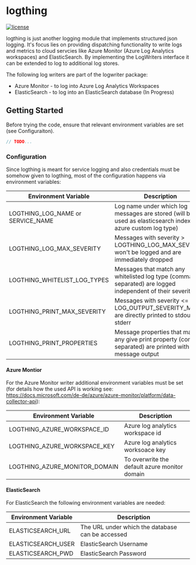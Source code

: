# logthing

[![license](http://img.shields.io/badge/license-MIT-red.svg?style=flat)](https://raw.githubusercontent.com/rs/zerolog/master/LICENSE)

logthing is just another logging module that implements structured json logging. It's focus lies on providing dispatching functionality to write logs and metrics to cloud servcies like Azure Monitor (Azure Log Analytics workspaces) and ElasticSearch. By implementing the LogWriters interface it can be extended to log to additional log stores.

The following log writers are part of the logwriter package:

* Azure Monitor - to log into Azure Log Analytics Workspaces
* ElasticSearch - to log into an ElasticSearch database (In Progress)

## Getting Started

Before trying the code, ensure that relevant environment variables are set (see Configuraiton).

```go
// TODO...
```

### Configuration

Since logthing is meant for service logging and also credentials must be somehow given to logthing, most of the configuration happens via environment variables:

| Environment Variable              | Description                                                                                                 |
| --------------------------------- | ----------------------------------------------------------------------------------------------------------- |
| LOGTHING_LOG_NAME or SERVICE_NAME | Log name under which log messages are stored (will be used as elasticsearch index or azure custom log type) |
| LOGTHING_LOG_MAX_SEVERITY         | Messages with severity > LOGTHING_LOG_MAX_SEVERITY won't be logged and are immediately dropped              |
| LOGTHING_WHITELIST_LOG_TYPES      | Messages that match any whitelisted log type (comma separated) are logged independent of their severity     |
| LOGTHING_PRINT_MAX_SEVERITY       | Messages with severity <= LOG_OUTPUT_SEVERITY_MAX are directly printed to stdout / stderr                   |
| LOGTHING_PRINT_PROPERTIES         | Message properties that match any give print property (comma separated) are printed with the message output |

#### Azure Montior

For the Azure Monitor writer additional environment variables must be set (for details how the used API is working see: https://docs.microsoft.com/de-de/azure/azure-monitor/platform/data-collector-api):

| Environment Variable          | Description                                   |
| ----------------------------- | --------------------------------------------- |
| LOGTHING_AZURE_WORKSPACE_ID   | Azure log analytics workspace id              |
| LOGTHING_AZURE_WORKSPACE_KEY  | Azure log analytics worksoace key             |
| LOGTHING_AZURE_MONITOR_DOMAIN | To overwrite the default azure monitor domain |

#### ElasticSearch

For ElasticSearch the following environment variables are needed:

| Environment Variable | Description                                      |
| -------------------- | ------------------------------------------------ |
| ELASTICSEARCH_URL    | The URL under which the database can be accessed |
| ELASTICSEARCH_USER   | ElasticSearch Username                           |
| ELASTICSEARCH_PWD    | ElasticSearch Password                           |

